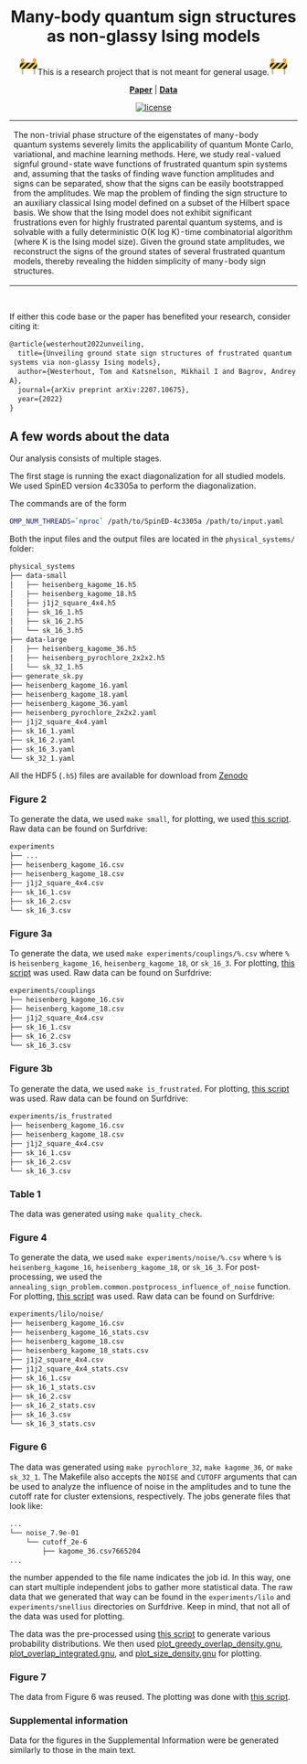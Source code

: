 <h1 align="center">
Many-body quantum sign structures as non-glassy Ising models
</h1>

<div align="center">

<img src="assets/construction_1f6a7.png" width="32">This is a research project that is not meant for general usage.<img src="assets/construction_1f6a7.png" width="32"><br>

[**Paper**](https://arxiv.org/abs/2207.10675) | [**Data**](https://doi.org/10.5281/zenodo.8221180)

[![license](https://img.shields.io/github/license/twesterhout/annealing-sign-problem.svg?style=flat-square)](LICENSE)

<table>
<tr>
<td>

The non-trivial phase structure of the eigenstates of many-body quantum systems
severely limits the applicability of quantum Monte Carlo, variational, and machine learning methods.
Here, we study real-valued signful ground-state wave functions of frustrated quantum spin systems
and, assuming that the tasks of finding wave function amplitudes and signs can be separated, show
that the signs can be easily bootstrapped from the amplitudes. We map the problem of finding the
sign structure to an auxiliary classical Ising model defined on a subset of the Hilbert space basis.
We show that the Ising model does not exhibit significant frustrations even for highly frustrated
parental quantum systems, and is solvable with a fully deterministic O(K log K)-time combinatorial
algorithm (where K is the Ising model size). Given the ground state amplitudes, we reconstruct
the signs of the ground states of several frustrated quantum models, thereby revealing the hidden
simplicity of many-body sign structures.

</td>
</tr>
</table>

</div>

<br />

If either this code base or the paper has benefited your research, consider citing it:

```
@article{westerhout2022unveiling,
  title={Unveiling ground state sign structures of frustrated quantum systems via non-glassy Ising models},
  author={Westerhout, Tom and Katsnelson, Mikhail I and Bagrov, Andrey A},
  journal={arXiv preprint arXiv:2207.10675},
  year={2022}
}
```

## A few words about the data

Our analysis consists of multiple stages.

The first stage is running the exact diagonalization for all studied models. We
used SpinED version 4c3305a to perform the diagonalization.

The commands are of the form

```bash
OMP_NUM_THREADS=`nproc` /path/to/SpinED-4c3305a /path/to/input.yaml
```

Both the input files and the output files are located in the `physical_systems/` folder:

```
physical_systems
├── data-small
│   ├── heisenberg_kagome_16.h5
│   ├── heisenberg_kagome_18.h5
│   ├── j1j2_square_4x4.h5
│   ├── sk_16_1.h5
│   ├── sk_16_2.h5
│   └── sk_16_3.h5
├── data-large
│   ├── heisenberg_kagome_36.h5
│   ├── heisenberg_pyrochlore_2x2x2.h5
│   └── sk_32_1.h5
├── generate_sk.py
├── heisenberg_kagome_16.yaml
├── heisenberg_kagome_18.yaml
├── heisenberg_kagome_36.yaml
├── heisenberg_pyrochlore_2x2x2.yaml
├── j1j2_square_4x4.yaml
├── sk_16_1.yaml
├── sk_16_2.yaml
├── sk_16_3.yaml
└── sk_32_1.yaml
```

All the HDF5 (`.h5`) files are available for download from
[Zenodo](https://doi.org/10.5281/zenodo.8221180)


### Figure 2

To generate the data, we used `make small`, for plotting, we used [this
script](./figures/plot_annealing_on_small_systems.gnu). Raw data can be found
on Surfdrive:

```
experiments
├── ...
├── heisenberg_kagome_16.csv
├── heisenberg_kagome_18.csv
├── j1j2_square_4x4.csv
├── sk_16_1.csv
├── sk_16_2.csv
└── sk_16_3.csv
```

### Figure 3a

To generate the data, we used `make experiments/couplings/%.csv` where `%` is
`heisenberg_kagome_16`, `heisenberg_kagome_18`, or `sk_16_3`. For plotting,
[this script](./figures/plot_coupling_distribution.gnu) was used. Raw data can be found on Surfdrive:

```
experiments/couplings
├── heisenberg_kagome_16.csv
├── heisenberg_kagome_18.csv
├── j1j2_square_4x4.csv
├── sk_16_1.csv
├── sk_16_2.csv
└── sk_16_3.csv
```

### Figure 3b

To generate the data, we used `make is_frustrated`. For plotting, [this
script](./figures/plot_frustration_probability.gnu) was used. Raw data can be
found on Surfdrive:

```
experiments/is_frustrated
├── heisenberg_kagome_16.csv
├── heisenberg_kagome_18.csv
├── j1j2_square_4x4.csv
├── sk_16_1.csv
├── sk_16_2.csv
└── sk_16_3.csv
```

### Table 1

The data was generated using `make quality_check`.

### Figure 4

To generate the data, we used `make experiments/noise/%.csv` where `%` is
`heisenberg_kagome_16`, `heisenberg_kagome_18`, or `sk_16_3`. For
post-processing, we used the
`annealing_sign_problem.common.postprocess_influence_of_noise` function. For
plotting, [this script](./figures/plot_amplitude_vs_sign_overlap.gnu) was used.
Raw data can be found on Surfdrive:

```
experiments/lilo/noise/
├── heisenberg_kagome_16.csv
├── heisenberg_kagome_16_stats.csv
├── heisenberg_kagome_18.csv
├── heisenberg_kagome_18_stats.csv
├── j1j2_square_4x4.csv
├── j1j2_square_4x4_stats.csv
├── sk_16_1.csv
├── sk_16_1_stats.csv
├── sk_16_2.csv
├── sk_16_2_stats.csv
├── sk_16_3.csv
└── sk_16_3_stats.csv
```

### Figure 6

The data was generated using `make pyrochlore_32`, `make kagome_36`, or `make
sk_32_1`. The Makefile also accepts the `NOISE` and `CUTOFF` arguments that can
be used to analyze the influence of noise in the amplitudes and to tune the
cutoff rate for cluster extensions, respectively. The jobs generate files that look like:

```
...
└── noise_7.9e-01
    └── cutoff_2e-6
        ├── kagome_36.csv7665204
...
```

the number appended to the file name indicates the job id. In this way, one can
start multiple independent jobs to gather more statistical data. The raw data
that we generated that way can be found in the `experiments/lilo` and
`experiments/snellius` directories on Surfdrive. Keep in mind, that not all
of the data was used for plotting.

The data was the pre-processed using [this script](./figures/density.py) to
generate various probability distributions. We then used
[plot_greedy_overlap_density.gnu](./figures/plot_greedy_overlap_density.gnu),
[plot_overlap_integrated.gnu](./figures/plot_overlap_integrated.gnu), and
[plot_size_density.gnu](./figures/plot_size_density.gnu) for plotting.

### Figure 7

The data from Figure 6 was reused. The plotting was done with [this
script](./figures/plot_greedy_overlap_density.gnu).

### Supplemental information

Data for the figures in the Supplemental Information were be generated similarly to those in the main text.
